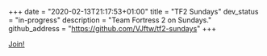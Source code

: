 +++
date = "2020-02-13T21:17:53+01:00"
title = "TF2 Sundays"
dev_status = "in-progress"
description = "Team Fortress 2 on Sundays."
github_address = "https://github.com/VJftw/tf2-sundays"
+++

[Join!](steam://connect/tf2.vjpatel.me)
